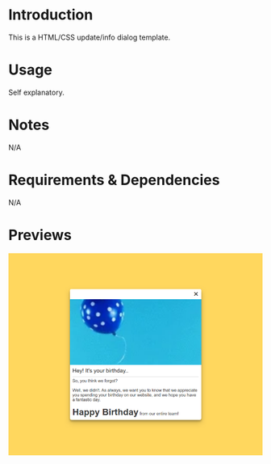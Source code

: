 # Introduction
This is a HTML/CSS update/info dialog template.

# Usage
Self explanatory.

# Notes
N/A

# Requirements & Dependencies
N/A

# Previews
![preview image](https://github.com/amattu2/html-info-dialog/blob/master/assets/img/screenshot.png)
